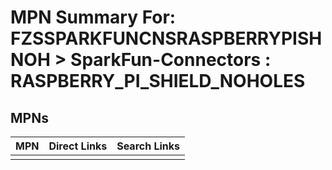 



# MPN Summary For: FZSSPARKFUNCNSRASPBERRYPISHNOH > SparkFun-Connectors : RASPBERRY_PI_SHIELD_NOHOLES

## MPNs
  

|MPN|Direct Links|Search Links|
| :--- | :--- | :--- |
||||
